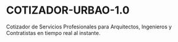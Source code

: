 # COTIZADOR-URBAO-1.0
Cotizador de Servicios Profesionales para Arquitectos, Ingenieros y Contratistas en tiempo real al instante.
